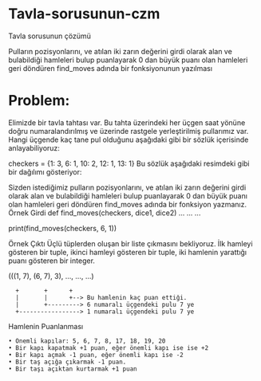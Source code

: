 # Tavla-sorusunun-czm
Tavla sorusunun çözümü

Pulların pozisyonlarını, ve atılan iki zarın değerini girdi olarak alan ve bulabildiği hamleleri bulup puanlayarak 0 dan büyük puanı olan hamleleri geri döndüren find_moves adında bir fonksiyonunun yazılması

# Problem:
Elimizde bir tavla tahtası var. Bu tahta üzerindeki her üçgen saat yönüne doğru numaralandırılmış ve üzerinde rastgele yerleştirilmiş pullarımız var. Hangi üçgende kaç tane pul olduğunu aşağıdaki gibi bir sözlük içerisinde anlayabiliyoruz:

checkers = {1: 3, 6: 1, 10: 2, 12: 1, 13: 1}
Bu sözlük aşağıdaki resimdeki gibi bir dağılımı gösteriyor:

Sizden istediğimiz pulların pozisyonlarını, ve atılan iki zarın değerini girdi olarak alan ve bulabildiği hamleleri bulup puanlayarak 0 dan büyük puanı olan hamleleri geri döndüren find_moves adında bir fonksiyon yazmanız.
Örnek Girdi
def find_moves(checkers, dice1, dice2)
    ...
    ...
    ...

print(find_moves(checkers, 6, 1))

Örnek Çıktı
Üçlü tüplerden oluşan bir liste çıkmasını bekliyoruz. İlk hamleyi gösteren bir tuple, ikinci hamleyi gösteren bir tuple, iki hamlenin yarattığı puanı gösteren bir integer.

 (((1, 7), (6, 7), 3), ..., ..., ...)

      +       +      +
      |       |      +--> Bu hamlenin kaç puan ettiği.
      |       +---------> 6 numaralı üçgendeki pulu 7 ye
      +-----------------> 1 numaralı üçgendeki pulu 7 ye                

Hamlenin Puanlanması

    • Önemli kapılar: 5, 6, 7, 8, 17, 18, 19, 20
    • Bir kapı kapatmak +1 puan, eğer önemli kapı ise ise +2
    • Bir kapı açmak -1 puan, eğer önemli kapı ise -2
    • Bir taş açığa çıkarmak -1 puan.
    • Bir taşı açıktan kurtarmak +1 puan
    
